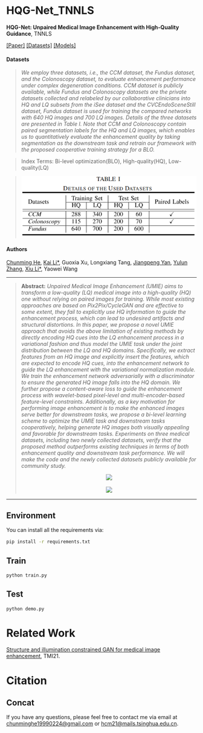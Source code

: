 # HQG-Net_TNNLS
**HQG-Net: Unpaired Medical Image Enhancement with High-Quality Guidance**, TNNLS

[[Paper]](https://arxiv.org/abs/2307.07829) [[Datasets]](https://pan.baidu.com/s/1zmHwsxMWo_QoW9PnhKcNqA?pwd=h8mw) [[Models]](https://drive.google.com/drive/folders/1DOI9HK4ZgDBBpLp_TLaS2Zywln6X_5hA)


#### Datasets
> *We employ three datasets, i.e., the CCM dataset, the Fundus dataset, and the Colonoscopy dataset, to evaluate enhancement performance under complex degeneration conditions. CCM dataset is publicly available, while Fundus and Colonoscopy datasets are the private datasets collected and relabeled by our collaborative clinicians into HQ and LQ subsets from the iSee dataset and the CVCEndoSceneStill dataset, Fundus dataset is used for training the compared networks with 640 HQ images and 700 LQ images. Details of the three datasets are presented in Table I. Note that CCM and Colonoscopy contain paired segmentation labels for the HQ and LQ images, which enables us to quantitatively evaluate the enhancement quality by taking segmentation as the downstream task and retrain our framework with the proposed cooperative training strategy for a BLO.*

>Index Terms: Bi-level optimization(BLO), High-quality(HQ), Low-quality(LQ)

> <p align="center">
> <img src="data_table.png">
> </p>

#### Authors
[Chunming He](https://chunminghe.github.io/), [Kai Li*](http://kailigo.github.io/), Guoxia Xu, Longxiang Tang, [Jiangpeng Yan](https://yjump.github.io/), [Yulun Zhang](https://yulunzhang.com/), [Xiu Li*](https://scholar.google.com/citations?user=Xrh1OIUAAAAJ&hl=en), Yaowei Wang

---
> **Abstract:** *Unpaired Medical Image Enhancement (UMIE) aims to transform a low-quality (LQ) medical image into a high-quality (HQ) one without relying on paired images for training. While most existing approaches are based on Pix2Pix/CycleGAN and are effective to some extent, they fail to explicitly use HQ information to guide the enhancement process, which can lead to undesired artifacts and structural distortions. In this paper, we propose a novel UMIE approach that avoids the above limitation of existing methods by directly encoding HQ cues into the LQ enhancement process in a variational fashion and thus model the UMIE task under the joint distribution between the LQ and HQ domains. Specifically, we extract features from an HQ image and explicitly insert the features, which are expected to encode HQ cues, into the  enhancement network to guide the LQ enhancement with the variational normalization module. We train the enhancement network adversarially with a discriminator to ensure the generated HQ image falls into the HQ domain. We further propose a content-aware loss to guide the enhancement process with wavelet-based pixel-level and multi-encoder-based feature-level constraints. Additionally, as a key motivation for performing image enhancement is to make the enhanced images serve better for downstream tasks, we propose a bi-level learning scheme to optimize the UMIE task and downstream tasks cooperatively, helping generate HQ images both visually appealing and favorable for downstream tasks. Experiments on three medical datasets, including two newly collected datasets, verify that the proposed method outperforms existing techniques in terms of both enhancement quality and downstream task performance. We will make the code and the newly collected datasets publicly available for community study.*
>
> <p align="center">
> <img width="900" src="Comparison.png">
> </p>
> <p align="center">
> <img width="900" src="Framework.png">
> </p>
---

## Environment
You can install all the requirements via:
```bash
pip install -r requirements.txt
```

## Train
```bash
python train.py
```

## Test
```bash
python demo.py
```


# Related Work
[Structure and illumination constrained GAN for medical image enhancement](https://github.com/iMED-Lab/StillGAN), TMI21.
# Citation

## Concat
If you have any questions, please feel free to contact me via email at chunminghe19990224@gmail.com or hcm21@mails.tsinghua.edu.cn.
